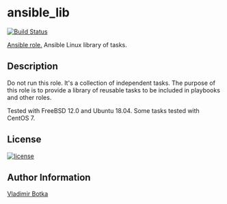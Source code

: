 # ansible_lib

[![Build Status](https://travis-ci.org/vbotka/ansible-linux-lib.svg?branch=master)](https://travis-ci.org/vbotka/ansible-linux-lib)

[Ansible role.](https://galaxy.ansible.com/vbotka/linux_lib/) Ansible Linux library of tasks.


## Description

Do not run this role. It's a collection of independent tasks. The
purpose of this role is to provide a library of reusable tasks to be
included in playbooks and other roles.

Tested with FreeBSD 12.0 and Ubuntu 18.04. Some tasks tested with CentOS 7.


## License

[![license](https://img.shields.io/badge/license-BSD-red.svg)](https://www.freebsd.org/doc/en/articles/bsdl-gpl/article.html)


## Author Information

[Vladimir Botka](https://botka.link)
